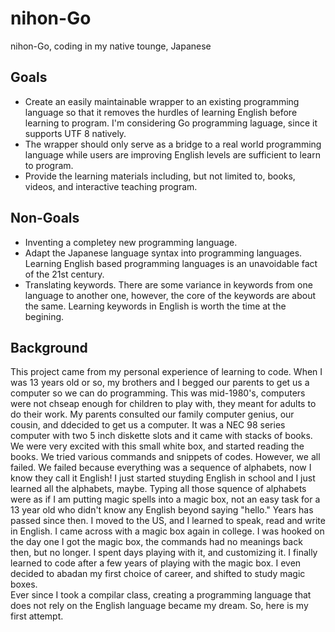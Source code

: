 nihon-Go
========

nihon-Go, coding in my native tounge, Japanese

Goals
-----
* Create an easily maintainable wrapper to an existing programming language so that it removes the hurdles of learning English before learning to program. I'm considering Go programming laguage, since it supports UTF 8 natively.
* The wrapper should only serve as a bridge to a real world programming language while users are improving English levels are sufficient to learn to program.
* Provide the learning materials including, but not limited to, books, videos, and interactive teaching program.

Non-Goals
--------
* Inventing a completey new programming language.
* Adapt the Japanese language syntax into programming languages. Learning English based programming languages is an unavoidable fact of the 21st century.
* Translating keywords.  There are some variance in keywords from one language to another one, however, the core of the keywords are about the same. Learning keywords in English is worth the time at the begining.
 
Background
----------
This project came from my personal experience of learning to code.  When I was 13 years old or so, my brothers and I begged our parents to get us a computer so we can do programming. This was mid-1980's, computers were not chseap enough for children to play with, they meant for adults to do their work. My parents consulted our family computer genius, our cousin, and ddecided to get us a computer. It was a NEC 98 series computer with two 5 inch diskette slots and it came with stacks of books. We were very excited with this small white box, and started reading the books. We tried various commands and snippets of codes. However, we all failed. We failed because everything was a sequence of alphabets, now I know they call it English! I just started stuyding English in school and I just learned all the alphabets, maybe. Typing all those squence of alphabets were as if I am putting magic spells into a magic box, not an easy task for a 13 year old who didn't know any English beyond saying "hello." 
Years has passed since then. I moved to the US, and I learned to speak, read and write in English. I came across with a magic box again in college. I was hooked on the day one I got the magic box, the commands had no meanings back then, but no longer. I spent days playing with it, and customizing it. I finally learned to code after a few years of playing with the magic box. I even decided to abadan my first choice of career, and shifted to study magic boxes.   
Ever since I took a compilar class, creating a programming language that does not rely on the English language became my dream. So, here is my first attempt.   

